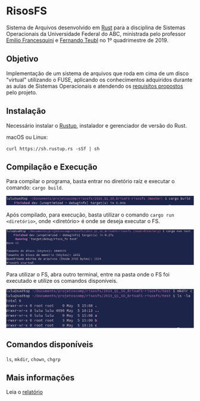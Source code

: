 # RisosFS

Sistema de Arquivos desenvolvido em [Rust](https://www.rust-lang.org/) para a disciplina de Sistemas Operacionais da Universidade Federal do ABC, ministrada pelo professor [Emilio Francesquini](http://professor.ufabc.edu.br/~e.francesquini/) e [Fernando Teubl](http://professor.ufabc.edu.br/~fernando.teubl/) no 1º quadrimestre de 2019.

## Objetivo

Implementação de um sistema de arquivos que roda em cima de um disco "virtual" utilizando o FUSE, aplicando os conhecimentos adquiridos durante as aulas de Sistemas Operacionais e atendendo os [requisitos propostos](https://github.com/ufabc-bcc/2019_Q1_SO_BrisaFS-risosfs) pelo projeto.

## Instalação

Necessário instalar o [Rustup](https://www.rust-lang.org/learn/get-started), instalador e gerenciador de versão do Rust.

macOS ou Linux:
```
curl https://sh.rustup.rs -sSf | sh
```

## Compilação e Execução

Para compilar o programa, basta entrar no diretório raíz e executar o comando: `cargo build`.

![Build RisosFS](./buildrisos.png)

Após compilado, para execução, basta utilizar o comando `cargo run <diretório>`, onde <diretório> é onde se deseja executar o FS.

![Execução do RisosFS](./runrisos.png)

Para utilizar o FS, abra outro terminal, entre na pasta onde o FS foi executado e utilize os comandos disponíveis.

![ls RisosFS](./lsrisos.png)

## Comandos disponíveis

`ls`, `mkdir`, `chown`, `chgrp`

## Mais informações

Leia o [relatório](https://github.com/ufabc-bcc/2019_Q1_SO_BrisaFS-risosfs/blob/master/relatorio.md)